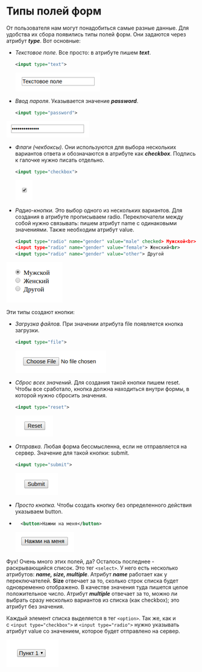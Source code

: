 # Типы полей форм

От пользователя нам могут понадобиться самые разные данные. Для удобства их сбора появились типы полей форм. Они задаются через атрибут _**type**_. Вот основные:

- _Текстовое поле._ Все просто: в атрибуте пишем _**text**_.
    
    ```xml
    <input type="text">
    ```
    
    ![](Files/8a16e970bde8885c5b28583732de40e4_MD5.png)
    
- _Ввод пароля_. Указывается значение _**password**_.
    
    ```xml
    <input type="password">
    ```
    

![](Files/cb8f202aec44c457456ccbb4a34213b2_MD5.png)

- _Флаги (чекбоксы)._ Они используются для выбора нескольких вариантов ответа и обозначаются в атрибуте как _**checkbox**_. Подпись к галочке нужно писать отдельно.
    
    ```xml
    <input type="checkbox">
    ```
    
    ![](Files/4c6a6be6168c2dee8e3d7819b4a6b7b4_MD5.png)
    

- _Радио-кнопки._ Это выбор одного из нескольких вариантов. Для создания в атрибуте прописываем radio. Переключатели между собой нужно связывать: пишем атрибут name с одинаковыми значениями. Также необходим атрибут value.
    
    ```xml
    <input type="radio" name="gender" value="male" checked> Мужской<br>
    <input type="radio" name="gender" value="female"> Женский<br>
    <input type="radio" name="gender" value="other"> Другой
    ```
    

![](Files/c3c3e5675405cc4fc4fcf88556a59ec9_MD5.png)

Эти типы создают кнопки:

- _Загрузка файлов._ При значении атрибута file появляется кнопка загрузки.
    
    ```xml
    <input type="file">
    ```
    
    ![](Files/cdc12e5c3b813a4ebe0b1b4605bdfb2b_MD5.png)
    

- _Сброс всех значений_. Для создания такой кнопки пишем reset. Чтобы все сработало, кнопка должна находиться внутри формы, в которой нужно сбросить значения.
    
    ```xml
    <input type="reset">
    ```
    
    ![](Files/22d6cf951df3ebd296861fa719292d37_MD5.png)
    

- _Отправка._ Любая форма бессмысленна, если не отправляется на сервер. Значение для такой кнопки: submit.
    
    ```xml
    <input type="submit">
    ```
    
    ![](Files/34dfcd5269d7787d6baabdd4b9bfca8c_MD5.png)
    

- _Просто кнопка._ Чтобы создать кнопку без определенного действия указываем button.
- ```xml
    <button>Нажми на меня</button>
    ```
    
    ![](Files/068a633b11de9d37531a0b188cc236e4_MD5.png)
    

Фух! Очень много этих полей, да? Осталось последнее - раскрывающийся список. Это тег `<select>`. У него есть несколько атрибутов: _**name, size, multiple**_. Атрибут _**name**_ работает как у переключателей. **Size** отвечает за то, сколько строк списка будет одновременно отображено. В качестве значения туда пишется целое положительное число. Атрибут _**multiple**_ отвечает за то, можно ли выбрать сразу несколько вариантов из списка (как checkbox); это атрибут без значения.

Каждый элемент списка выделяется в тег `<option>`. Так же, как и с `<input type="checkbox">` и `<input type="radio">` нужно указывать атрибут value со значением, которое будет отправлено на сервер.

![](Files/a9ba2115c77453833c5cee766b129c27_MD5.png)